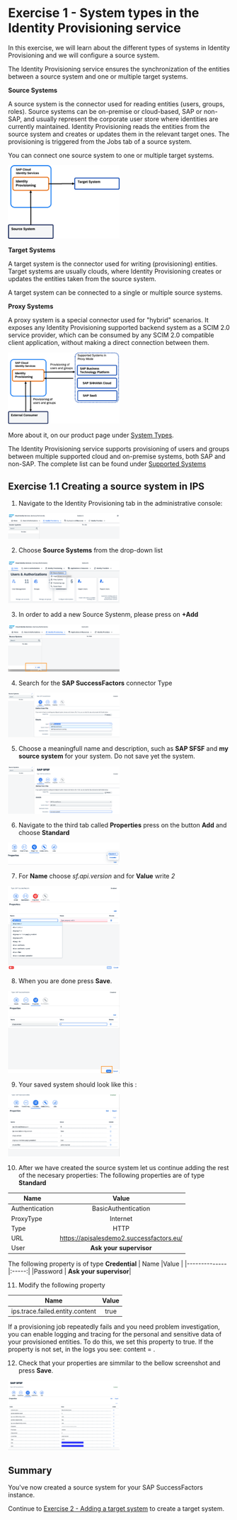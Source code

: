 # Exercise 1 - System types in the Identity Provisioning service 

In this exercise, we will learn about the different types of systems in Identity Provisioning and we will configure a source system. 

The Identity Provisioning service ensures the synchronization of the entities between a source system and one or multiple target systems.

**Source Systems** 

A source system is the connector used for reading entities (users, groups, roles). Source systems can be on-premise or cloud-based, SAP or non-SAP, and usually represent the corporate user store where identities are currently maintained. Identity Provisioning reads the entities from the source system and creates or updates them in the relevant target ones. The provisioning is triggered from the Jobs tab of a source system.

You can connect one source system to one or multiple target systems.

<img src="/exercises/ex1/images/sourcesys.png" width=50% height=50%>

**Target Systems** 

A target system is the connector used for writing (provisioning) entities. Target systems are usually clouds, where Identity Provisioning creates or updates the entities taken from the source system.

A target system can be connected to a single or multiple source systems.

**Proxy Systems** 

A proxy system is a special connector used for "hybrid" scenarios. It exposes any Identity Provisioning supported backend system as a SCIM 2.0 service provider, which can be consumed by any SCIM 2.0 compatible client application, without making a direct connection between them.

<img src="/exercises/ex1/images/proxy.png" width=50% height=50%>

More about it, on our product page under [System Types](https://help.sap.com/docs/identity-provisioning/identity-provisioning/system-types?locale=en-US).

The Identity Provisioning service supports provisioning of users and groups between multiple supported cloud and on-premise systems, both SAP and non-SAP. The complete list can be found under [Supported Systems](https://help.sap.com/docs/identity-provisioning/identity-provisioning/supported-systems?locale=en-US)


## Exercise 1.1 Creating a source system in IPS 

1. Navigate to the Identity Provisioning tab in the administrative console: 

<img src="/exercises/ex1/images/12.png" width=50% height=50%>

2. Choose **Source Systems** from the drop-down list

<img src="/exercises/ex1/images/11.png" width=50% height=50%>
 
3. In order to add a new Source Systenm, please press on **+Add**

<img src="/exercises/ex1/images/13.png" width=50% height=50%>
   
4. Search for the **SAP SuccessFactors** connector Type

<img src="/exercises/ex1/images/14.png" width=50% height=50%>
   
5. Choose a meaningfull name and description, such as **SAP SFSF**  and **my source system** for your system. Do not save yet the system.

<img src="/exercises/ex1/images/15.png" width=50% height=50%>
   
6. Navigate to the third tab called **Properties** press on the button **Add** and choose **Standard**

<img src="/exercises/ex1/images/16.png" width=50% height=50%>

7. For **Name** choose _sf.api.version_ and for **Value** write  _2_

<img src="/exercises/ex1/images/17.png" width=50% height=50%>
     
8.  When you are done press  **Save**.

 <img src="/exercises/ex1/images/18.png" width=50% height=50%>

9. Your saved system should look like this :
    
<img src="/exercises/ex1/images/19.png" width=50% height=50%>

10. After we have created the source system let us continue adding the rest of the necesary properties: 
The following properties are of type **Standard**

| Name         |Value | 
|--------------|:-----:|
| Authentication|BasicAuthentication|        
| ProxyType|Internet|     
| Type|HTTP|   
|URL |https://apisalesdemo2.successfactors.eu/|   
|User | **Ask your supervisor**|  

The following property is of type **Credential**
| Name         |Value | 
|--------------|:-----:|
|Password | **Ask your supervisor**|   

11. Modify the following property

| Name         |Value | 
|--------------|:-----:|
|ips.trace.failed.entity.content |true|  

If a provisioning job repeatedly fails and you need problem investigation, you can enable logging and tracing for the personal and sensitive data of your provisioned entities.
To do this, we set this property to true. If the property is not set, in the logs you see: content = <hidden content>.

12. Check that your properties are simmilar to the bellow screenshot and press  **Save**.

<img src="/exercises/ex1/images/111.png" width=50% height=50%>


## Summary

You've now created a source system for your SAP SuccessFactors instance. 

Continue to [Exercise 2 - Adding a target system](../ex2/README.md) to create a target system. 

